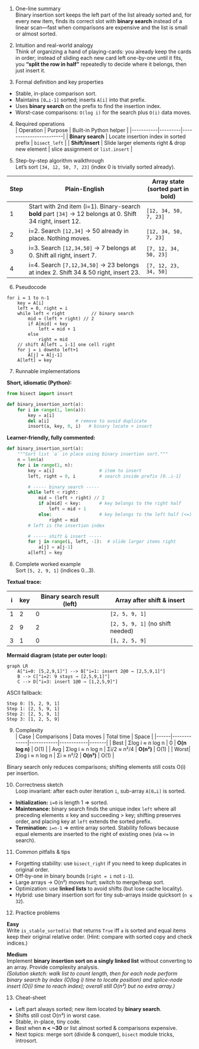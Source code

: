 1. One-line summary  
Binary insertion sort keeps the left part of the list already sorted and, for every new item, finds its correct slot with **binary search** instead of a linear scan—fast when comparisons are expensive and the list is small or almost sorted.

2. Intuition and real-world analogy  
Think of organizing a hand of playing-cards: you already keep the cards in order; instead of sliding each new card left one-by-one until it fits, you **“split the row in half”** repeatedly to decide where it belongs, then just insert it.

3. Formal definition and key properties  
- Stable, in-place comparison sort.  
- Maintains `[0…i-1]` sorted; inserts `A[i]` into that prefix.  
- Uses **binary search** on the prefix to find the insertion index.  
- Worst-case comparisons: `O(log i)` for the search plus `O(i)` data moves.

4. Required operations  
| Operation | Purpose | Built-in Python helper |
|-----------|---------|------------------------|
| **Binary search** | Locate insertion index in sorted prefix | `bisect_left` |
| **Shift/insert** | Slide larger elements right & drop new element | slice assignment or `list.insert` |

5. Step-by-step algorithm walkthrough  
Let’s sort `[34, 12, 50, 7, 23]` (index 0 is trivially sorted already).

| Step | Plain-English | Array state (sorted part in bold) |
|------|---------------|-----------------------------------|
| 1 | Start with 2nd item (i=1). Binary-search **bold** part `[34]` → 12 belongs at 0. Shift 34 right, insert 12. | `[12, 34, 50, 7, 23]` |
| 2 | i=2. Search `[12,34]` → 50 already in place. Nothing moves. | `[12, 34, 50, 7, 23]` |
| 3 | i=3. Search `[12,34,50]` → 7 belongs at 0. Shift all right, insert 7. | `[7, 12, 34, 50, 23]` |
| 4 | i=4. Search `[7,12,34,50]` → 23 belongs at index 2. Shift 34 & 50 right, insert 23. | `[7, 12, 23, 34, 50]` |

6. Pseudocode  
```
for i = 1 to n-1
    key = A[i]
    left = 0, right = i
    while left < right          // binary search
        mid = (left + right) // 2
        if A[mid] < key
            left = mid + 1
        else
            right = mid
    // shift A[left … i-1] one cell right
    for j = i downto left+1
        A[j] = A[j-1]
    A[left] = key
```

7. Runnable implementations  

**Short, idiomatic (Python):**
```python
from bisect import insort

def binary_insertion_sort(a):
    for i in range(1, len(a)):
        key = a[i]
        del a[i]          # remove to avoid duplicate
        insort(a, key, 0, i)   # binary locate + insert
```

**Learner-friendly, fully commented:**
```python
def binary_insertion_sort(a):
    """Sort list `a` in place using binary insertion sort."""
    n = len(a)
    for i in range(1, n):
        key = a[i]                 # item to insert
        left, right = 0, i         # search inside prefix [0..i-1]

        # ----- binary search -----
        while left < right:
            mid = (left + right) // 2
            if a[mid] < key:       # key belongs to the right half
                left = mid + 1
            else:                  # key belongs to the left half (<=)
                right = mid
        # left is the insertion index

        # ----- shift & insert -----
        for j in range(i, left, -1):  # slide larger items right
            a[j] = a[j-1]
        a[left] = key
```

8. Complete worked example  
Sort `[5, 2, 9, 1]` (indices 0…3).

**Textual trace:**

| i | key | Binary search result (left) | Array after shift & insert |
|---|-----|-----------------------------|----------------------------|
| 1 | 2   | 0                           | `[2, 5, 9, 1]` |
| 2 | 9   | 2                           | `[2, 5, 9, 1]` (no shift needed) |
| 3 | 1   | 0                           | `[1, 2, 5, 9]` |

**Mermaid diagram (state per outer loop):**
```mermaid
graph LR
    A["i=0: [5,2,9,1]"] --> B["i=1: insert 2@0 → [2,5,9,1]"]
    B --> C["i=2: 9 stays → [2,5,9,1]"]
    C --> D["i=3: insert 1@0 → [1,2,5,9]"]
```

ASCII fallback:
```
Step 0: [5, 2, 9, 1]
Step 1: [2, 5, 9, 1]
Step 2: [2, 5, 9, 1]
Step 3: [1, 2, 5, 9]
```

9. Complexity  
| Case | Comparisons | Data moves | Total time | Space |
|------|-------------|------------|------------|-------|
| Best | Σlog i ≈ n log n | 0 | **O(n log n)** | O(1) |
| Avg  | Σlog i ≈ n log n | Σi/2 ≈ n²/4 | **O(n²)** | O(1) |
| Worst| Σlog i ≈ n log n | Σi ≈ n²/2 | **O(n²)** | O(1) |

Binary search only reduces comparisons; shifting elements still costs O(i) per insertion.

10. Correctness sketch  
Loop invariant: after each outer iteration `i`, sub-array `A[0…i]` is sorted.  
- **Initialization:** `i=0` is length 1 ⇒ sorted.  
- **Maintenance:** binary search finds the unique index `left` where all preceding elements ≤ key and succeeding > key; shifting preserves order, and placing key at `left` extends the sorted prefix.  
- **Termination:** `i=n-1` ⇒ entire array sorted. Stability follows because equal elements are inserted to the right of existing ones (via `<=` in search).

11. Common pitfalls & tips  
- Forgetting stability: use `bisect_right` if you need to keep duplicates in original order.  
- Off-by-one in binary bounds (`right = i` not `i-1`).  
- Large arrays → O(n²) moves hurt; switch to merge/heap sort.  
- Optimization: use **linked lists** to avoid shifts (but lose cache locality).  
- Hybrid: use binary insertion sort for tiny sub-arrays inside quicksort (`n ≤ 32`).

12. Practice problems  

**Easy**  
Write `is_stable_sorted(a)` that returns `True` iff `a` is sorted and equal items keep their original relative order. (Hint: compare with sorted copy and check indices.)

**Medium**  
Implement **binary insertion sort on a singly linked list** without converting to an array. Provide complexity analysis.  
*(Solution sketch: walk list to count length, then for each node perform binary search by index (O(log i) time to locate position) and splice-node insert (O(i) time to reach index); overall still O(n²) but no extra array.)*

13. Cheat-sheet  
- Left part always sorted; new item located by **binary search**.  
- Shifts still cost O(n²) in worst case.  
- Stable, in-place, tiny code.  
- Best when **n < ~30** or list almost sorted & comparisons expensive.  
- Next topics: merge sort (divide & conquer), `bisect` module tricks, introsort.